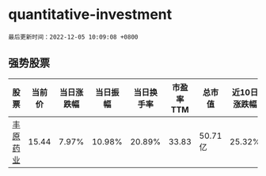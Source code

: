 # quantitative-investment

`最后更新时间：2022-12-05 10:09:08 +0800`

## 强势股票

|股票|当前价|当日涨跌幅|当日振幅|当日换手率|市盈率TTM|总市值|近10日涨跌幅|
|----|----|----|----|----|----|----|----|
|[丰原药业](https://xueqiu.com/S/SZ000153)|15.44|7.97%|10.98%|20.89%|33.83|50.71亿|25.32%|
